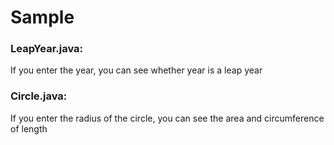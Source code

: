 # Sample
### LeapYear.java:
If you enter the year, you can see whether year is a leap year
### Circle.java:
If you enter the radius of the circle, you can see the area and circumference of length